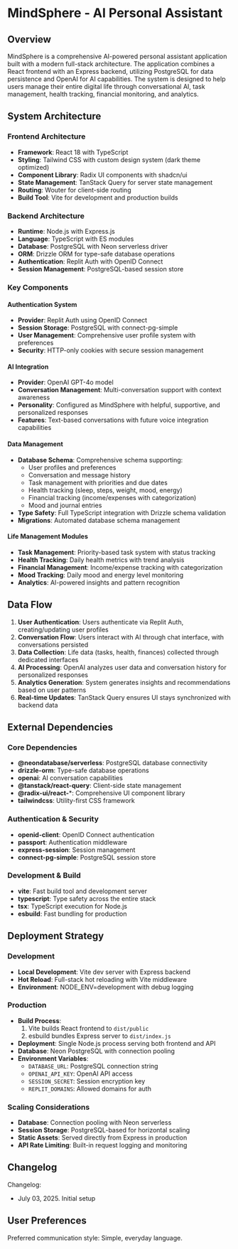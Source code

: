 # MindSphere - AI Personal Assistant

## Overview

MindSphere is a comprehensive AI-powered personal assistant application built with a modern full-stack architecture. The application combines a React frontend with an Express backend, utilizing PostgreSQL for data persistence and OpenAI for AI capabilities. The system is designed to help users manage their entire digital life through conversational AI, task management, health tracking, financial monitoring, and analytics.

## System Architecture

### Frontend Architecture
- **Framework**: React 18 with TypeScript
- **Styling**: Tailwind CSS with custom design system (dark theme optimized)
- **Component Library**: Radix UI components with shadcn/ui
- **State Management**: TanStack Query for server state management
- **Routing**: Wouter for client-side routing
- **Build Tool**: Vite for development and production builds

### Backend Architecture
- **Runtime**: Node.js with Express.js
- **Language**: TypeScript with ES modules
- **Database**: PostgreSQL with Neon serverless driver
- **ORM**: Drizzle ORM for type-safe database operations
- **Authentication**: Replit Auth with OpenID Connect
- **Session Management**: PostgreSQL-based session store

### Key Components

#### Authentication System
- **Provider**: Replit Auth using OpenID Connect
- **Session Storage**: PostgreSQL with connect-pg-simple
- **User Management**: Comprehensive user profile system with preferences
- **Security**: HTTP-only cookies with secure session management

#### AI Integration
- **Provider**: OpenAI GPT-4o model
- **Conversation Management**: Multi-conversation support with context awareness
- **Personality**: Configured as MindSphere with helpful, supportive, and personalized responses
- **Features**: Text-based conversations with future voice integration capabilities

#### Data Management
- **Database Schema**: Comprehensive schema supporting:
  - User profiles and preferences
  - Conversation and message history
  - Task management with priorities and due dates
  - Health tracking (sleep, steps, weight, mood, energy)
  - Financial tracking (income/expenses with categorization)
  - Mood and journal entries
- **Type Safety**: Full TypeScript integration with Drizzle schema validation
- **Migrations**: Automated database schema management

#### Life Management Modules
- **Task Management**: Priority-based task system with status tracking
- **Health Tracking**: Daily health metrics with trend analysis
- **Financial Management**: Income/expense tracking with categorization
- **Mood Tracking**: Daily mood and energy level monitoring
- **Analytics**: AI-powered insights and pattern recognition

## Data Flow

1. **User Authentication**: Users authenticate via Replit Auth, creating/updating user profiles
2. **Conversation Flow**: Users interact with AI through chat interface, with conversations persisted
3. **Data Collection**: Life data (tasks, health, finances) collected through dedicated interfaces
4. **AI Processing**: OpenAI analyzes user data and conversation history for personalized responses
5. **Analytics Generation**: System generates insights and recommendations based on user patterns
6. **Real-time Updates**: TanStack Query ensures UI stays synchronized with backend data

## External Dependencies

### Core Dependencies
- **@neondatabase/serverless**: PostgreSQL database connectivity
- **drizzle-orm**: Type-safe database operations
- **openai**: AI conversation capabilities
- **@tanstack/react-query**: Client-side state management
- **@radix-ui/react-***: Comprehensive UI component library
- **tailwindcss**: Utility-first CSS framework

### Authentication & Security
- **openid-client**: OpenID Connect authentication
- **passport**: Authentication middleware
- **express-session**: Session management
- **connect-pg-simple**: PostgreSQL session store

### Development & Build
- **vite**: Fast build tool and development server
- **typescript**: Type safety across the entire stack
- **tsx**: TypeScript execution for Node.js
- **esbuild**: Fast bundling for production

## Deployment Strategy

### Development
- **Local Development**: Vite dev server with Express backend
- **Hot Reload**: Full-stack hot reloading with Vite middleware
- **Environment**: NODE_ENV=development with debug logging

### Production
- **Build Process**: 
  1. Vite builds React frontend to `dist/public`
  2. esbuild bundles Express server to `dist/index.js`
- **Deployment**: Single Node.js process serving both frontend and API
- **Database**: Neon PostgreSQL with connection pooling
- **Environment Variables**: 
  - `DATABASE_URL`: PostgreSQL connection string
  - `OPENAI_API_KEY`: OpenAI API access
  - `SESSION_SECRET`: Session encryption key
  - `REPLIT_DOMAINS`: Allowed domains for auth

### Scaling Considerations
- **Database**: Connection pooling with Neon serverless
- **Session Storage**: PostgreSQL-based for horizontal scaling
- **Static Assets**: Served directly from Express in production
- **API Rate Limiting**: Built-in request logging and monitoring

## Changelog

Changelog:
- July 03, 2025. Initial setup

## User Preferences

Preferred communication style: Simple, everyday language.